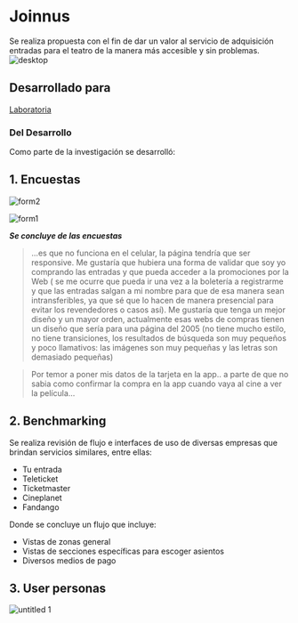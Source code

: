 # Joinnus
Se realiza propuesta con el fin de dar un valor al servicio de adquisición entradas para el teatro de la manera más accesible y sin problemas.
![desktop](https://user-images.githubusercontent.com/32303418/38186725-efd3466c-3619-11e8-8789-cccaef4d97fd.jpg)


## Desarrollado para
 [Laboratoria](http://laboratoria.la)


### Del Desarrollo

Como parte de la investigación se desarrolló:

## 1. Encuestas

![form2](https://user-images.githubusercontent.com/32303418/38186573-51ada8a6-3619-11e8-8ec9-f50ce04ad902.png)

![form1](https://user-images.githubusercontent.com/32303418/38186574-51cea31c-3619-11e8-9a6a-d00d723eaf6c.png)

***Se concluye de las encuestas***

>...es que no funciona en el celular, la página tendría que ser responsive. Me gustaría que hubiera una forma de validar que soy yo comprando las entradas y que pueda acceder a la promociones por la Web ( se me ocurre que pueda ir una vez a la boletería a registrarme y que las entradas salgan a mi nombre para que de esa manera sean intransferibles, ya que sé que lo hacen de manera presencial para evitar los revendedores o casos así). Me gustaría que tenga un mejor diseño y un mayor orden, actualmente esas webs de compras tienen un diseño que sería para una página del 2005 (no tiene mucho estilo, no tiene transiciones, los resultados de búsqueda son muy pequeños y poco llamativos: las imágenes son muy pequeñas y las letras son demasiado pequeñas)

>Por temor a poner mis datos de la tarjeta en la app.. a parte de que no sabia como confirmar la compra en la app cuando vaya al cine a ver la película...



## 2. Benchmarking

Se realiza revisión de flujo e interfaces de uso de diversas empresas que brindan servicios similares, entre ellas:

* Tu entrada
* Teleticket
* Ticketmaster
* Cineplanet
* Fandango

Donde se concluye un flujo que incluye:

* Vistas de zonas general
* Vistas de secciones específicas para escoger asientos
* Diversos medios de pago

## 3. User personas

![untitled 1](https://user-images.githubusercontent.com/32303418/38188491-d4b1e700-3621-11e8-8d63-6170c8618d59.jpg)
